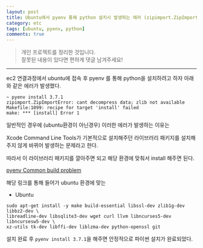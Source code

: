 ```yaml
---
layout: post
title: Ubuntu에서 pyenv 통해 python 설치시 발생하는 에러 (zipimport.ZipImportError)
category: etc
tags: [ubuntu, pyenv, python]
comments: true
---
```


> 개인 프로젝트를 정리한 것입니다.     
잘못된 내용이 있다면 편하게 댓글 남겨주세요!  


<hr>


ec2 연결과정에서 ubuntu에 접속 후 pyenv 를 통해 python을 설치하려고 하자 아래와 같은 에러가 발생했다.

```shell
~ pyenv install 3.7.1
zipimport.ZipImportError: cant decompress data; zlib not available
Makefile:1099: recipe for target 'install' failed
make: *** [install] Error 1

```

일반적인 경우에 (ubuntu환경이 아닌경우) 이러한 에러가 발생하는 이유는

Xcode Command Line Tools가 기본적으로 설치해주던 라이브러리 패키지를 설치해주지 않게 바뀌어 발생하는 문제라고 한다.

따라서 이 라이브러리 패키지를 깔아주면 되고 해당 환경에 맞춰서 install 해주면 된다.

[pyenv Common build problem](https://github.com/pyenv/pyenv/wiki/common-build-problems)

해당 링크를 통해 들어가 ubuntu 환경에 맞는


- Ubuntu
```
sudo apt-get install -y make build-essential libssl-dev zlib1g-dev libbz2-dev \
libreadline-dev libsqlite3-dev wget curl llvm libncurses5-dev libncursesw5-dev \
xz-utils tk-dev libffi-dev liblzma-dev python-openssl git
```

설치 완료 후 `pyenv install 3.7.1`을 해주면 안정적으로 파이썬 설치가 완료되었다.
